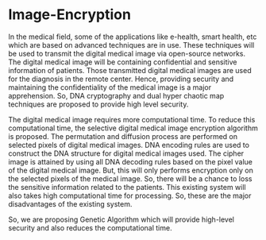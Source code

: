 # Image-Encryption
In the medical field, some of the applications like e-health, smart health, etc which are based on advanced techniques are in use. These techniques will be used to transmit the digital medical image via open-source networks. The digital medical image will be containing confidential and sensitive information of patients. Those transmitted digital medical images are used for the diagnosis in the remote center. Hence, providing security and maintaining the confidentiality of the medical image is a major apprehension. So, DNA cryptography and dual hyper chaotic map techniques are proposed to provide high level security.

The digital medical image requires more computational time. To reduce this computational time, the selective digital medical image encryption algorithm is proposed. The permutation and diffusion process are performed on selected pixels of digital medical images. DNA encoding rules are used to construct the DNA structure for digital medical images used. The cipher image is attained by using all DNA decoding rules based on the pixel value of the digital medical image. But, this will only performs encryption only on the selected pixels of the medical image. So, there will be a chance to loss the sensitive information related to the patients. This existing system will also takes high computational time for processing. So, these are the major disadvantages of the existing system.

So, we are proposing Genetic Algorithm which will provide high-level security and also reduces the computational time.
